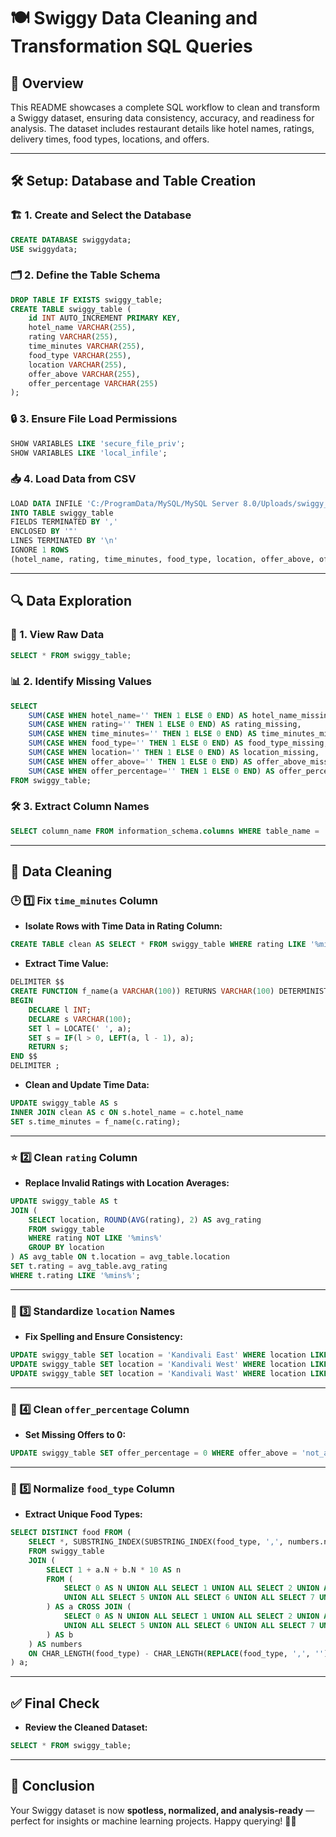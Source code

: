 # 🍽️ Swiggy Data Cleaning and Transformation SQL Queries

## 🎯 Overview
This README showcases a complete SQL workflow to clean and transform a Swiggy dataset, ensuring data consistency, accuracy, and readiness for analysis. The dataset includes restaurant details like hotel names, ratings, delivery times, food types, locations, and offers.

---

## 🛠️ Setup: Database and Table Creation

### 🏗️ 1. Create and Select the Database
```sql
CREATE DATABASE swiggydata;
USE swiggydata;
```

### 🗂️ 2. Define the Table Schema
```sql
DROP TABLE IF EXISTS swiggy_table;
CREATE TABLE swiggy_table (
    id INT AUTO_INCREMENT PRIMARY KEY,
    hotel_name VARCHAR(255),
    rating VARCHAR(255),
    time_minutes VARCHAR(255),
    food_type VARCHAR(255),
    location VARCHAR(255),
    offer_above VARCHAR(255),
    offer_percentage VARCHAR(255)
);
```

### 🔒 3. Ensure File Load Permissions
```sql
SHOW VARIABLES LIKE 'secure_file_priv';
SHOW VARIABLES LIKE 'local_infile';
```

### 📥 4. Load Data from CSV
```sql
LOAD DATA INFILE 'C:/ProgramData/MySQL/MySQL Server 8.0/Uploads/swiggy_cleaned.csv'
INTO TABLE swiggy_table
FIELDS TERMINATED BY ','
ENCLOSED BY '"'
LINES TERMINATED BY '\n'
IGNORE 1 ROWS
(hotel_name, rating, time_minutes, food_type, location, offer_above, offer_percentage);
```

---

## 🔍 Data Exploration

### 🔎 1. View Raw Data
```sql
SELECT * FROM swiggy_table;
```

### 📊 2. Identify Missing Values
```sql
SELECT
    SUM(CASE WHEN hotel_name='' THEN 1 ELSE 0 END) AS hotel_name_missing,
    SUM(CASE WHEN rating='' THEN 1 ELSE 0 END) AS rating_missing,
    SUM(CASE WHEN time_minutes='' THEN 1 ELSE 0 END) AS time_minutes_missing,
    SUM(CASE WHEN food_type='' THEN 1 ELSE 0 END) AS food_type_missing,
    SUM(CASE WHEN location='' THEN 1 ELSE 0 END) AS location_missing,
    SUM(CASE WHEN offer_above='' THEN 1 ELSE 0 END) AS offer_above_missing,
    SUM(CASE WHEN offer_percentage='' THEN 1 ELSE 0 END) AS offer_percentage_missing
FROM swiggy_table;
```

### 🛠️ 3. Extract Column Names
```sql
SELECT column_name FROM information_schema.columns WHERE table_name = 'swiggy_table';
```

---

## 🧼 Data Cleaning

### 🕒 1️⃣ Fix `time_minutes` Column

- **Isolate Rows with Time Data in Rating Column:**
```sql
CREATE TABLE clean AS SELECT * FROM swiggy_table WHERE rating LIKE '%mins%';
```

- **Extract Time Value:**
```sql
DELIMITER $$
CREATE FUNCTION f_name(a VARCHAR(100)) RETURNS VARCHAR(100) DETERMINISTIC
BEGIN
    DECLARE l INT;
    DECLARE s VARCHAR(100);
    SET l = LOCATE(' ', a);
    SET s = IF(l > 0, LEFT(a, l - 1), a);
    RETURN s;
END $$
DELIMITER ;
```

- **Clean and Update Time Data:**
```sql
UPDATE swiggy_table AS s
INNER JOIN clean AS c ON s.hotel_name = c.hotel_name
SET s.time_minutes = f_name(c.rating);
```

---

### ⭐ 2️⃣ Clean `rating` Column

- **Replace Invalid Ratings with Location Averages:**
```sql
UPDATE swiggy_table AS t
JOIN (
    SELECT location, ROUND(AVG(rating), 2) AS avg_rating
    FROM swiggy_table
    WHERE rating NOT LIKE '%mins%'
    GROUP BY location
) AS avg_table ON t.location = avg_table.location
SET t.rating = avg_table.avg_rating
WHERE t.rating LIKE '%mins%';
```

---

### 📍 3️⃣ Standardize `location` Names

- **Fix Spelling and Ensure Consistency:**
```sql
UPDATE swiggy_table SET location = 'Kandivali East' WHERE location LIKE '%East%';
UPDATE swiggy_table SET location = 'Kandivali West' WHERE location LIKE '%West%';
UPDATE swiggy_table SET location = 'Kandivali Wast' WHERE location LIKE '%W%';
```

---

### 🎁 4️⃣ Clean `offer_percentage` Column

- **Set Missing Offers to 0:**
```sql
UPDATE swiggy_table SET offer_percentage = 0 WHERE offer_above = 'not_available';
```

---

### 🍔 5️⃣ Normalize `food_type` Column

- **Extract Unique Food Types:**
```sql
SELECT DISTINCT food FROM (
    SELECT *, SUBSTRING_INDEX(SUBSTRING_INDEX(food_type, ',', numbers.n), ',', -1) AS food
    FROM swiggy_table
    JOIN (
        SELECT 1 + a.N + b.N * 10 AS n
        FROM (
            SELECT 0 AS N UNION ALL SELECT 1 UNION ALL SELECT 2 UNION ALL SELECT 3 UNION ALL SELECT 4
            UNION ALL SELECT 5 UNION ALL SELECT 6 UNION ALL SELECT 7 UNION ALL SELECT 8 UNION ALL SELECT 9
        ) AS a CROSS JOIN (
            SELECT 0 AS N UNION ALL SELECT 1 UNION ALL SELECT 2 UNION ALL SELECT 3 UNION ALL SELECT 4
            UNION ALL SELECT 5 UNION ALL SELECT 6 UNION ALL SELECT 7 UNION ALL SELECT 8 UNION ALL SELECT 9
        ) AS b
    ) AS numbers
    ON CHAR_LENGTH(food_type) - CHAR_LENGTH(REPLACE(food_type, ',', '')) >= numbers.n - 1
) a;
```

---

## ✅ Final Check

- **Review the Cleaned Dataset:**
```sql
SELECT * FROM swiggy_table;
```

---

## 🎉 Conclusion
Your Swiggy dataset is now **spotless, normalized, and analysis-ready** — perfect for insights or machine learning projects. Happy querying! 🚀✨

